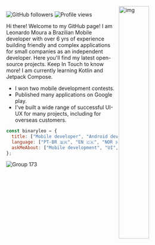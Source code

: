 
<img align="right" alt="img" src="https://user-images.githubusercontent.com/72607039/169917184-a7ca071a-46f8-417d-8037-d73beae94358.png" width="40%" height="auto" />
 

![GitHub followers](https://img.shields.io/github/followers/binaryleo?label=Follow&style=social)
<img src="https://komarev.com/ghpvc/?username=binaryleo&color=008080" alt="Profile views " />


Hi there! Welcome to my GitHub page! I am Leonardo Moura a Brazilian Mobile developer with over 6 yrs of experience building friendly and complex applications for small companies as an independent developer. Here you'll find my latest open-source projects. Keep In Touch to know more! I am currently learning Kotlin and Jetpack Compose.
 - I won two mobile development contests. 
 - Published many applications on Google play.
 - I've built a wide range of successful UI-UX for many projects, including for overseas customers.
<div>

```javascript
const binaryleo = {
  title: ["Mobile developer", "Android developer"],
  language: ["PT-BR 🇧🇷", "EN 🇨🇦", "NOR 🇳🇴", "FR 🇫🇷"],
  askMeAbout: ["Mobile development", "UI","Figma"],
};


```
 
 ![Group 173](https://user-images.githubusercontent.com/72607039/208582003-981373f5-9319-480e-99be-903d4e1b9267.png)


</div>
